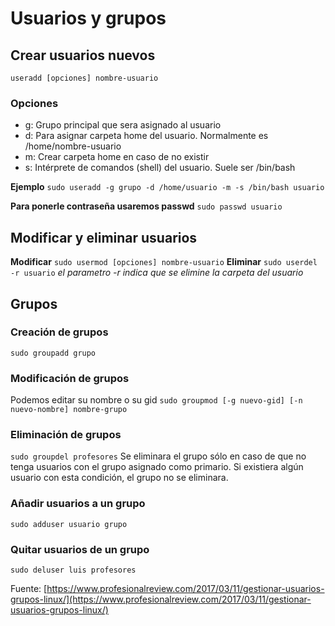 # Usuarios y grupos

## Crear usuarios nuevos

`useradd [opciones] nombre-usuario`

### Opciones

- g: Grupo principal que sera asignado al usuario
- d: Para asignar carpeta home del usuario. Normalmente es /home/nombre-usuario
- m: Crear carpeta home en caso de no existir
- s: Intérprete de comandos (shell) del usuario. Suele ser /bin/bash

**Ejemplo**
`sudo useradd -g grupo -d /home/usuario -m -s /bin/bash usuario`

**Para ponerle contraseña usaremos passwd**
`sudo passwd usuario`

## Modificar y eliminar usuarios

**Modificar**
`sudo usermod [opciones] nombre-usuario`
**Eliminar**
`sudo userdel -r usuario` _el parametro -r indica que se elimine la carpeta del usuario_

## Grupos

### Creación de grupos

`sudo groupadd grupo`

### Modificación de grupos

Podemos editar su nombre o su gid
`sudo groupmod [-g nuevo-gid] [-n nuevo-nombre] nombre-grupo`

### Eliminación de grupos

`sudo groupdel profesores`
Se eliminara el grupo sólo en caso de que no tenga usuarios con el grupo asignado como primario. Si existiera algún usuario con esta condición, el grupo no se eliminara.

### Añadir usuarios a un grupo

`sudo adduser usuario grupo`

### Quitar usuarios de un grupo

`sudo deluser luis profesores`

Fuente: [https://www.profesionalreview.com/2017/03/11/gestionar-usuarios-grupos-linux/](https://www.profesionalreview.com/2017/03/11/gestionar-usuarios-grupos-linux/)
